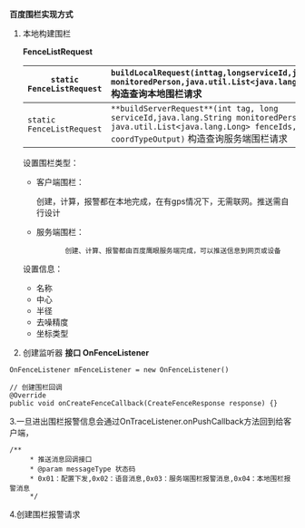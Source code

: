 **百度围栏实现方式**

1. 本地构建围栏 

   **FenceListRequest**

   | `static FenceListRequest` | `buildLocalRequest(inttag,longserviceId,java.lang.String monitoredPerson,java.util.List<java.lang.Long>fenceIds)` 构造查询本地围栏请求 |      |      |      |      |
   | ------------------------- | :----------------------------------------------------------- | ---- | ---- | ---- | ---- |
   | `static FenceListRequest` | `**buildServerRequest**(int tag, long serviceId,java.lang.String monitoredPerson, java.util.List<java.lang.Long> fenceIds,CoordType coordTypeOutput)` 构造查询服务端围栏请求 |      |      |      |      |

   设置围栏类型：

   * 客户端围栏：

     ​			创建，计算，报警都在本地完成，在有gps情况下，无需联网。推送需自行设计

   * 服务端围栏：

      			创建、计算、报警都由百度鹰眼服务端完成，可以推送信息到网页或设备

   设置信息：

   * 名称
   * 中心
   * 半径
   * 去噪精度
   * 坐标类型

2. 创建监听器   **接口 OnFenceListener**

```
OnFenceListener mFenceListener = new OnFenceListener() 
```

```
// 创建围栏回调
@Override
public void onCreateFenceCallback(CreateFenceResponse response) {}
```

3.一旦进出围栏报警信息会通过OnTraceListener.onPushCallback方法回到给客户端，

```
/**
     * 推送消息回调接口
     * @param messageType 状态码
     * 0x01：配置下发,0x02：语音消息,0x03：服务端围栏报警消息,0x04：本地围栏报警消息    
     */
```

4.创建围栏报警请求





